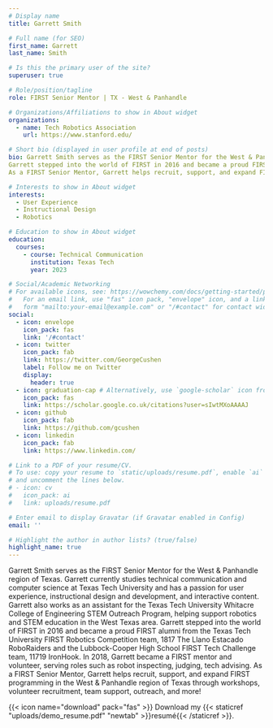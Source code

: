 ```yaml
---
# Display name
title: Garrett Smith

# Full name (for SEO)
first_name: Garrett
last_name: Smith

# Is this the primary user of the site?
superuser: true

# Role/position/tagline
role: FIRST Senior Mentor | TX - West & Panhandle

# Organizations/Affiliations to show in About widget
organizations:
  - name: Tech Robotics Association
    url: https://www.stanford.edu/

# Short bio (displayed in user profile at end of posts)
bio: Garrett Smith serves as the FIRST Senior Mentor for the West & Panhandle region of Texas. Garrett currently studies technical communication and computer science at Texas Tech University and has a passion for user experience, instructional design and development, and interactive content. Garrett also works as an assistant for the Texas Tech University Whitacre College of Engineering STEM Outreach Program, helping support robotics and STEM education in the West Texas area.
Garrett stepped into the world of FIRST in 2016 and became a proud FIRST alumni from the Texas Tech University FIRST Robotics Competition team, 1817 The Llano Estacado RoboRaiders and the Lubbock-Cooper High School FIRST Tech Challenge team, 11719 IronHook. In 2018, Garrett became a FIRST mentor and volunteer, serving roles such as robot inspecting, judging, tech advising.
As a FIRST Senior Mentor, Garrett helps recruit, support, and expand FIRST programming in the West & Panhandle region of Texas through workshops, volunteer recruitment, team support, outreach, and more!

# Interests to show in About widget
interests:
  - User Experience
  - Instructional Design
  - Robotics

# Education to show in About widget
education:
  courses:
    - course: Technical Communication
      institution: Texas Tech
      year: 2023

# Social/Academic Networking
# For available icons, see: https://wowchemy.com/docs/getting-started/page-builder/#icons
#   For an email link, use "fas" icon pack, "envelope" icon, and a link in the
#   form "mailto:your-email@example.com" or "/#contact" for contact widget.
social:
  - icon: envelope
    icon_pack: fas
    link: '/#contact'
  - icon: twitter
    icon_pack: fab
    link: https://twitter.com/GeorgeCushen
    label: Follow me on Twitter
    display:
      header: true
  - icon: graduation-cap # Alternatively, use `google-scholar` icon from `ai` icon pack
    icon_pack: fas
    link: https://scholar.google.co.uk/citations?user=sIwtMXoAAAAJ
  - icon: github
    icon_pack: fab
    link: https://github.com/gcushen
  - icon: linkedin
    icon_pack: fab
    link: https://www.linkedin.com/

# Link to a PDF of your resume/CV.
# To use: copy your resume to `static/uploads/resume.pdf`, enable `ai` icons in `params.yaml`,
# and uncomment the lines below.
# - icon: cv
#   icon_pack: ai
#   link: uploads/resume.pdf

# Enter email to display Gravatar (if Gravatar enabled in Config)
email: ''

# Highlight the author in author lists? (true/false)
highlight_name: true
---
```


Garrett Smith serves as the FIRST Senior Mentor for the West & Panhandle region of Texas. Garrett currently studies technical communication and computer science at Texas Tech University and has a passion for user experience, instructional design and development, and interactive content. Garrett also works as an assistant for the Texas Tech University Whitacre College of Engineering STEM Outreach Program, helping support robotics and STEM education in the West Texas area.
Garrett stepped into the world of FIRST in 2016 and became a proud FIRST alumni from the Texas Tech University FIRST Robotics Competition team, 1817 The Llano Estacado RoboRaiders and the Lubbock-Cooper High School FIRST Tech Challenge team, 11719 IronHook. In 2018, Garrett became a FIRST mentor and volunteer, serving roles such as robot inspecting, judging, tech advising.
As a FIRST Senior Mentor, Garrett helps recruit, support, and expand FIRST programming in the West & Panhandle region of Texas through workshops, volunteer recruitment, team support, outreach, and more!

{{< icon name="download" pack="fas" >}} Download my {{< staticref "uploads/demo_resume.pdf" "newtab" >}}resumé{{< /staticref >}}.
